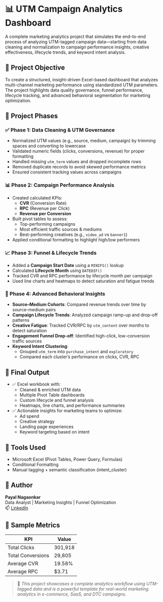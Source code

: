 # 📊 UTM Campaign Analytics Dashboard

A complete marketing analytics project that simulates the end-to-end process of analyzing UTM-tagged campaign data—starting from data cleaning and normalization to campaign performance insights, creative effectiveness, lifecycle trends, and keyword intent analysis.



## 🔧 Project Objective

To create a structured, insight-driven Excel-based dashboard that analyzes multi-channel marketing performance using standardized UTM parameters. The project highlights data quality governance, funnel performance, lifecycle tracking, and advanced behavioral segmentation for marketing optimization.



## 📁 Project Phases

### ✅ Phase 1: Data Cleaning & UTM Governance

- Normalized UTM values (e.g., source, medium, campaign) by trimming spaces and converting to lowercase
- Validated numeric fields (clicks, conversions, revenue) for proper formatting
- Handled missing `utm_term` values and dropped incomplete rows
- Removed duplicate records to avoid skewed performance metrics
- Ensured consistent tracking values across campaigns



### 📊 Phase 2: Campaign Performance Analysis

- Created calculated KPIs:
  - **CVR** (Conversion Rate)
  - **RPC** (Revenue per Click)
  - **Revenue per Conversion**
- Built pivot tables to assess:
  - Top-performing campaigns
  - Most efficient traffic sources & mediums
  - Best-performing creatives (e.g., `video_ad` vs `banner1`)
- Applied conditional formatting to highlight high/low performers



### 📈 Phase 3: Funnel & Lifecycle Trends

- Added a **Campaign Start Date** using a `MINIFS()` lookup
- Calculated **Lifecycle Month** using `DATEDIF()`
- Tracked CVR and RPC performance by lifecycle month per campaign
- Used line charts and heatmaps to detect saturation and fatigue trends



### 🧠 Phase 4: Advanced Behavioral Insights

- **Source–Medium Cohorts**: Compared revenue trends over time by source-medium pairs
- **Campaign Lifecycle Trends**: Analyzed campaign ramp-up and drop-off patterns
- **Creative Fatigue**: Tracked CVR/RPC by `utm_content` over months to detect saturation
- **Engagement Funnel Drop-off**: Identified high-click, low-conversion traffic sources
- **Keyword Intent Clustering**:
  - Grouped `utm_term` into `purchase_intent` and `exploratory`
  - Compared each cluster’s performance on clicks, CVR, RPC



## 📌 Final Output

- ✅ Excel workbook with:
  - Cleaned & enriched UTM data
  - Multiple Pivot Table dashboards
  - Custom lifecycle and funnel analysis
  - Heatmaps, line charts, and performance summaries
- ✅ Actionable insights for marketing teams to optimize:
  - Ad spend
  - Creative strategy
  - Landing page experiences
  - Keyword targeting based on intent



## 📎 Tools Used

- Microsoft Excel (Pivot Tables, Power Query, Formulas)
- Conditional Formatting
- Manual tagging + semantic classification (intent_cluster)



## 📍 Author

**Payal Nagaonkar**  
Data Analyst | Marketing Insights | Funnel Optimization  
📫 [LinkedIn](https://www.linkedin.com/in/payal-sanjay-nagaonkar/)



## 🧩 Sample Metrics

| KPI               | Value         |
|------------------|---------------|
| Total Clicks      | 301,918       |
| Total Conversions | 29,805        |
| Average CVR       | 19.58%        |
| Average RPC       | $3.71         |



> 📣 *This project showcases a complete analytics workflow using UTM-tagged data and is a powerful template for real-world marketing analytics in e-commerce, SaaS, and DTC campaigns.*

